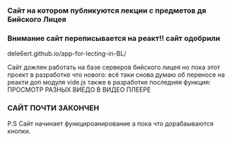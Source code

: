 ### **Сайт на котором публикуются лекции с предметов дя Бийского Лицея**

### **Внимание сайт переписывается на реакт!! сайт одобрили**

dele6ert.github.io/app-for-lecting-in-BL/

Сайт дожлен работать на базе серверов бийского лицея но пока этот проект в разработке что нового: всё таки снова думаю об переносе на реакти доп модуля vide.js также в разработке последняя функция: ПРОСМОТР РАЗНЫХ ВИЕДО В ВИДЕО ПЛЕЕРЕ

<h3>САЙТ ПОЧТИ ЗАКОНЧЕН</h3>

P.S Сайт начинает функцироанирование а пока что дорабаываются кнопки.


